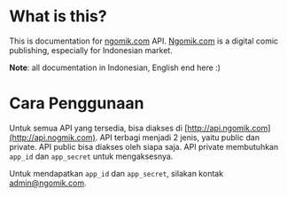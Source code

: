 What is this?
==============

This is documentation for [ngomik.com](http://ngomik.com) API. [Ngomik.com](http://ngomik.com) is a digital comic publishing, especially for Indonesian market. 

**Note**: all documentation in Indonesian, English end here :)

# Cara Penggunaan
Untuk semua API yang tersedia, bisa diakses di [http://api.ngomik.com](http://api.nogmik.com). API terbagi menjadi 2 jenis, yaitu public dan private. API public bisa diakses oleh siapa saja. API private membutuhkan `app_id` dan `app_secret` untuk mengaksesnya.

Untuk mendapatkan `app_id` dan `app_secret`, silakan kontak admin@ngomik.com. 